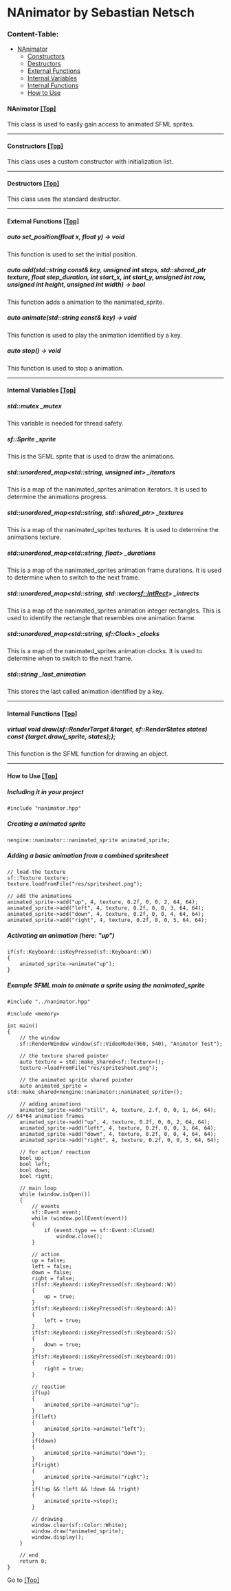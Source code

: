 <a name="top" />

# NAnimator by Sebastian Netsch

### Content-Table:
- [NAnimator](#nanimator)
  - [Constructors](#constructors)
  - [Destructors](#destructors)
  - [External Functions](#external_functions)
  - [Internal Variables](#internal_variables)
  - [Internal Functions](#internal_functions)
  - [How to Use](#howto)

#### <a name="nanimator" /> NAnimator [ [Top] ](#top)
This class is used to easily gain access to animated SFML sprites.

---

#### <a name="constructors" /> Constructors [ [Top] ](#top)
This class uses a custom constructor with initialization list.

---

#### <a name="destructors" /> Destructors [ [Top] ](#top)
This class uses the standard destructor.

---

#### <a name="external_functions" /> External Functions [ [Top] ](#top)
##### auto set_position(float x, float y) -> void
This function is used to set the initial position.

##### auto add(std::string const& key, unsigned int steps, std::shared_ptr<const sf::Texture> texture, float step_duration, int start_x, int start_y, unsigned int row, unsigned int height, unsigned int width) -> bool
This function adds a animation to the nanimated_sprite.

##### auto animate(std::string const& key) -> void
This function is used to play the animation identified by a key.

##### auto stop() -> void
This function is used to stop a animation.

---

#### <a name="internal_variables" /> Internal Variables [ [Top] ](#top)
##### std::mutex _mutex
This variable is needed for thread safety.

##### sf::Sprite _sprite
This is the SFML sprite that is used to draw the animations.

##### std::unordered_map<std::string, unsigned int> _iterators
This is a map of the nanimated_sprites animation iterators. It is used to determine the animations progress.

##### std::unordered_map<std::string, std::shared_ptr<const sf::Texture>> _textures
This is a map of the nanimated_sprites textures. It is used to determine the animations texture.

##### std::unordered_map<std::string, float> _durations
This is a map of the nanimated_sprites animation frame durations. It is used to determine when to switch to the next frame.

##### std::unordered_map<std::string, std::vector<sf::IntRect>> _intrects
This is a map of the nanimated_sprites animation integer rectangles. This is used to identify the rectangle that resembles one animation frame.

##### std::unordered_map<std::string, sf::Clock> _clocks
This is a map of the nanimated_sprites animation clocks. It is used to determine when to switch to the next frame.

##### std::string _last_animation
This stores the last called animation identified by a key.

---

#### <a name="internal_functions" /> Internal Functions [ [Top] ](#top)
##### virtual void draw(sf::RenderTarget &target, sf::RenderStates states) const {target.draw(_sprite, states);};
This function is the SFML function for drawing an object.

---

#### <a name="howto" /> How to Use [ [Top] ](#top)
##### Including it in your project
```
#include "nanimator.hpp"
```

##### Creating a animated sprite
```
nengine::nanimator::nanimated_sprite animated_sprite;
```

##### Adding a basic animation from a combined spritesheet
```
// load the texture
sf::Texture texture;
texture.loadFromFile("res/spritesheet.png");

// add the animations
animated_sprite->add("up", 4, texture, 0.2f, 0, 0, 2, 64, 64);
animated_sprite->add("left", 4, texture, 0.2f, 0, 0, 3, 64, 64);
animated_sprite->add("down", 4, texture, 0.2f, 0, 0, 4, 64, 64);
animated_sprite->add("right", 4, texture, 0.2f, 0, 0, 5, 64, 64);
```

##### Activating an animation (here: "up")
```
if(sf::Keyboard::isKeyPressed(sf::Keyboard::W))
{
	animated_sprite->animate("up");
}
```

##### Example SFML main to animate a sprite using the nanimated_sprite
```
#include "../nanimator.hpp"

#include <memory>

int main()
{
	// the window
	sf::RenderWindow window(sf::VideoMode(960, 540), "Animator Test");

	// the texture shared pointer
	auto texture = std::make_shared<sf::Texture>();
	texture->loadFromFile("res/spritesheet.png");

	// the animated sprite shared pointer
	auto animated_sprite = std::make_shared<nengine::nanimator::nanimated_sprite>();

	// adding animations
	animated_sprite->add("still", 4, texture, 2.f, 0, 0, 1, 64, 64); // 64*64 animation frames
	animated_sprite->add("up", 4, texture, 0.2f, 0, 0, 2, 64, 64);
	animated_sprite->add("left", 4, texture, 0.2f, 0, 0, 3, 64, 64);
	animated_sprite->add("down", 4, texture, 0.2f, 0, 0, 4, 64, 64);
	animated_sprite->add("right", 4, texture, 0.2f, 0, 0, 5, 64, 64);

	// for action/ reaction
	bool up;
	bool left;
	bool down;
	bool right;

	// main loop
	while (window.isOpen())
	{
		// events
		sf::Event event;
		while (window.pollEvent(event))
		{
			if (event.type == sf::Event::Closed)
				window.close();
		}

		// action
		up = false;
		left = false;
		down = false;
		right = false;
		if(sf::Keyboard::isKeyPressed(sf::Keyboard::W))
		{
			up = true;
		}
		if(sf::Keyboard::isKeyPressed(sf::Keyboard::A))
		{
			left = true;
		}
		if(sf::Keyboard::isKeyPressed(sf::Keyboard::S))
		{
			down = true;
		}
		if(sf::Keyboard::isKeyPressed(sf::Keyboard::D))
		{
			right = true;
		}

		// reaction
		if(up)
		{
			animated_sprite->animate("up");
		}
		if(left)
		{
			animated_sprite->animate("left");
		}
		if(down)
		{
			animated_sprite->animate("down");
		}
		if(right)
		{
			animated_sprite->animate("right");
		}
		if(!up && !left && !down && !right)
		{
			animated_sprite->stop();
		}

		// drawing
		window.clear(sf::Color::White);
		window.draw(*animated_sprite);
		window.display();
	}

	// end
	return 0;
}

```

Go to [ [Top] ](#top)
